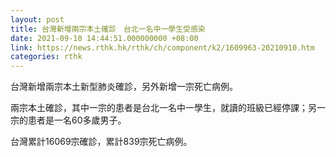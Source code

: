 ```yaml
---
layout: post
title: 台灣新增兩宗本土確診　台北一名中一學生受感染
date: 2021-09-10 14:44:51.000000000 +08:00
link: https://news.rthk.hk/rthk/ch/component/k2/1609963-20210910.htm
categories: rthk
---
```


台灣新增兩宗本土新型肺炎確診，另外新增一宗死亡病例。

兩宗本土確診，其中一宗的患者是台北一名中一學生，就讀的班級已經停課；另一宗的患者是一名60多歲男子。

台灣累計16069宗確診，累計839宗死亡病例。

